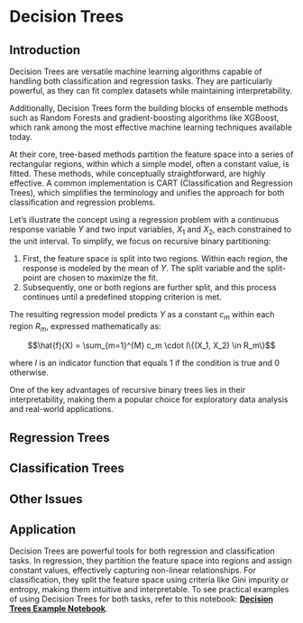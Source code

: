 # Decision Trees

## Introduction





Decision Trees are versatile machine learning algorithms capable of handling both classification and regression tasks. They are particularly powerful, as they can fit complex datasets while maintaining interpretability.

Additionally, Decision Trees form the building blocks of ensemble methods such as Random Forests and gradient-boosting algorithms like XGBoost, which rank among the most effective machine learning techniques available today.

At their core, tree-based methods partition the feature space into a series of rectangular regions, within which a simple model, often a constant value, is fitted. These methods, while conceptually straightforward, are highly effective. A common implementation is CART (Classification and Regression Trees), which simplifies the terminology and unifies the approach for both classification and regression problems.

Let’s illustrate the concept using a regression problem with a continuous response variable $Y$ and two input variables, $X_1$ and $X_2$, each constrained to the unit interval. To simplify, we focus on recursive binary partitioning:

1. First, the feature space is split into two regions. Within each region, the response is modeled by the mean of $Y$. The split variable and the split-point are chosen to maximize the fit.
2. Subsequently, one or both regions are further split, and this process continues until a predefined stopping criterion is met.

The resulting regression model predicts $Y$ as a constant $c_m$ within each region $R_m$, expressed mathematically as:


$$\hat{f}(X) = \sum_{m=1}^{M} c_m \cdot I\{(X_1, X_2) \in R_m\}$$


where $I$ is an indicator function that equals 1 if the condition is true and 0 otherwise.

One of the key advantages of recursive binary trees lies in their interpretability, making them a popular choice for exploratory data analysis and real-world applications.

## Regression Trees


## Classification Trees


## Other Issues

## Application

Decision Trees are powerful tools for both regression and classification tasks. In regression, they partition the feature space into regions and assign constant values, effectively capturing non-linear relationships. For classification, they split the feature space using criteria like Gini impurity or entropy, making them intuitive and interpretable. To see practical examples of using Decision Trees for both tasks, refer to this notebook: [**Decision Trees Example Notebook**](https://github.com/apexcds/decision_tree/blob/main/Decision%20Trees.ipynb).
